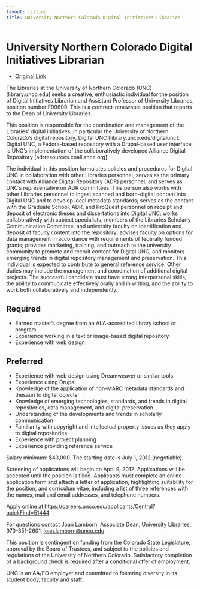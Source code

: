 ```yaml
---
layout: listing
title: University Northern Colorado Digital Initiatives Librarian
---
```


# University Northern Colorado Digital Initiatives Librarian

*  [Original Link](http://www.unco.edu/library/documents/PositionDescriptionDigitalInitiatives.pdf)

The Libraries at the University of Northern Colorado (UNC) [library.unco.edu] seeks a creative, enthusiastic individual for the position of Digital Initiatives Librarian and Assistant Professor of University Libraries, position number F99609. This is a contract-renewable position that reports to the Dean of University Libraries.

This position is responsible for the coordination and management of the Libraries’ digital initiatives, in particular the University of Northern Colorado’s digital repository, Digital UNC [library.unco.edu/digitalunc]. Digital UNC, a Fedora-based repository with a Drupal-based user interface, is UNC’s implementation of the collaboratively developed Alliance Digital Repository [adrresources.coalliance.org].

The individual in this position formulates policies and procedures for Digital UNC in collaboration with other Libraries personnel; serves as the primary contact with Alliance Digital Repository (ADR) personnel; and serves as UNC’s representative on ADR committees.  This person also works with other Libraries personnel to ingest scanned and born-digital content into Digital UNC and to develop local metadata standards; serves as the contact with the Graduate School, ADR, and ProQuest personnel on receipt and deposit of electronic theses and dissertations into Digital UNC; works collaboratively with subject specialists, members of the Libraries Scholarly Communication Committee, and university faculty on identification and deposit of faculty content into the repository; advises faculty on options for data management in accordance with requirements of federally funded grants; provides marketing, training, and outreach to the university community to promote and recruit content for Digital UNC; and monitors emerging trends in digital repository management and preservation.  This individual is expected to contribute to general reference service. Other duties may include the management and coordination of additional digital projects. The successful candidate must have strong interpersonal skills, the ability to communicate effectively orally and in writing, and the ability to work both collaboratively and independently.

## Required
* Earned master’s degree from an ALA-accredited library school or program
* Experience working in a text or image-based digital repository
* Experience with web design

## Preferred
* Experience with web design using Dreamweaver or similar tools
* Experience using Drupal
* Knowledge of the application of non-MARC metadata standards and thesauri to digital objects
* Knowledge of emerging technologies, standards, and trends in digital repositories, data management, and digital preservation
* Understanding of the developments and trends in scholarly communication
* Familiarity with copyright and intellectual property issues as they apply to digital repositories
* Experience with project planning
* Experience providing reference service

Salary minimum: $43,000.  The starting date is July 1, 2012 (negotiable). 

Screening of applications will begin on April 9, 2012.  Applications will be accepted until the position is filled.  Applicants must complete an online application form and attach a letter of application, highlighting suitability for the position, and curriculum vitae, including a list of three references with the names, mail and email addresses, and telephone numbers.

Apply online at https://careers.unco.edu/applicants/Central?quickFind=51444

For questions contact Joan Lamborn, Associate Dean, University Libraries, 970-351-2601, joan.lamborn@unco.edu

This position is contingent on funding from the Colorado State Legislature, approval by the Board of Trustees, and subject to the policies and regulations of the University of Northern Colorado.  Satisfactory completion of a background check is required after a conditional offer of employment.

UNC is an AA/EO employer and committed to fostering diversity in its student body, faculty and staff.